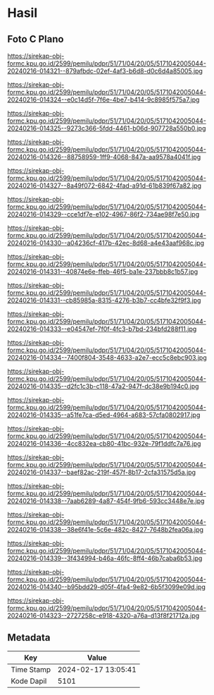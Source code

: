 # Hasil

## Foto C Plano

https://sirekap-obj-formc.kpu.go.id/2599/pemilu/pdpr/51/71/04/20/05/5171042005044-20240216-014321--879afbdc-02ef-4af3-b6d8-d0c6d4a85005.jpg

https://sirekap-obj-formc.kpu.go.id/2599/pemilu/pdpr/51/71/04/20/05/5171042005044-20240216-014324--e0c14d5f-7f6e-4be7-b414-9c8985f575a7.jpg

https://sirekap-obj-formc.kpu.go.id/2599/pemilu/pdpr/51/71/04/20/05/5171042005044-20240216-014325--9273c366-5fdd-4461-b06d-907728a550b0.jpg

https://sirekap-obj-formc.kpu.go.id/2599/pemilu/pdpr/51/71/04/20/05/5171042005044-20240216-014326--88758959-1ff9-4068-847a-aa9578a4041f.jpg

https://sirekap-obj-formc.kpu.go.id/2599/pemilu/pdpr/51/71/04/20/05/5171042005044-20240216-014327--8a49f072-6842-4fad-a91d-61b839f67a82.jpg

https://sirekap-obj-formc.kpu.go.id/2599/pemilu/pdpr/51/71/04/20/05/5171042005044-20240216-014329--cce1df7e-e102-4967-86f2-734ae98f7e50.jpg

https://sirekap-obj-formc.kpu.go.id/2599/pemilu/pdpr/51/71/04/20/05/5171042005044-20240216-014330--a04236cf-417b-42ec-8d68-a4e43aaf968c.jpg

https://sirekap-obj-formc.kpu.go.id/2599/pemilu/pdpr/51/71/04/20/05/5171042005044-20240216-014331--40874e6e-ffeb-46f5-ba1e-237bbb8c1b57.jpg

https://sirekap-obj-formc.kpu.go.id/2599/pemilu/pdpr/51/71/04/20/05/5171042005044-20240216-014331--cb85985a-8315-4276-b3b7-cc4bfe32f9f3.jpg

https://sirekap-obj-formc.kpu.go.id/2599/pemilu/pdpr/51/71/04/20/05/5171042005044-20240216-014333--e04547ef-7f0f-4fc3-b7bd-234bfd288f11.jpg

https://sirekap-obj-formc.kpu.go.id/2599/pemilu/pdpr/51/71/04/20/05/5171042005044-20240216-014334--7400f804-3548-4633-a2e7-ecc5c8ebc903.jpg

https://sirekap-obj-formc.kpu.go.id/2599/pemilu/pdpr/51/71/04/20/05/5171042005044-20240216-014335--d2fc1c3b-c118-47a2-947f-dc38e9b194c0.jpg

https://sirekap-obj-formc.kpu.go.id/2599/pemilu/pdpr/51/71/04/20/05/5171042005044-20240216-014335--a51fe7ca-d5ed-4964-a683-57cfa0802917.jpg

https://sirekap-obj-formc.kpu.go.id/2599/pemilu/pdpr/51/71/04/20/05/5171042005044-20240216-014336--4cc832ea-cb80-41bc-932e-79f1ddfc7a76.jpg

https://sirekap-obj-formc.kpu.go.id/2599/pemilu/pdpr/51/71/04/20/05/5171042005044-20240216-014337--baef82ac-219f-457f-8b17-2cfa31575d5a.jpg

https://sirekap-obj-formc.kpu.go.id/2599/pemilu/pdpr/51/71/04/20/05/5171042005044-20240216-014338--7aab6289-4a87-454f-9fb6-593cc3448e7e.jpg

https://sirekap-obj-formc.kpu.go.id/2599/pemilu/pdpr/51/71/04/20/05/5171042005044-20240216-014338--38e6f41e-5c6e-482c-8427-7648b2fea06a.jpg

https://sirekap-obj-formc.kpu.go.id/2599/pemilu/pdpr/51/71/04/20/05/5171042005044-20240216-014339--3f434994-b46a-46fc-8ff4-46b7caba6b53.jpg

https://sirekap-obj-formc.kpu.go.id/2599/pemilu/pdpr/51/71/04/20/05/5171042005044-20240216-014340--b95bdd29-d05f-4fa4-9e82-6b5f3099e09d.jpg

https://sirekap-obj-formc.kpu.go.id/2599/pemilu/pdpr/51/71/04/20/05/5171042005044-20240216-014323--2727258c-e918-4320-a76a-d13f8f21712a.jpg


## Metadata

| Key        | Value               |
| ---------- | ------------------- |
| Time Stamp | 2024-02-17 13:05:41 |
| Kode Dapil | 5101                |



